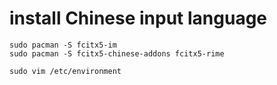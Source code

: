 # install Chinese input language
```shell
sudo pacman -S fcitx5-im
sudo pacman -S fcitx5-chinese-addons fcitx5-rime
```

`sudo vim /etc/environment`






